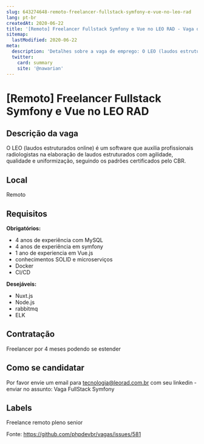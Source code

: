 ```yaml
---
slug: 643274648-remoto-freelancer-fullstack-symfony-e-vue-no-leo-rad
lang: pt-br
createdAt: 2020-06-22
title: '[Remoto] Freelancer Fullstack Symfony e Vue no LEO RAD - Vaga de Emprego'
sitemap:
  lastModified: 2020-06-22
meta:
  description: 'Detalhes sobre a vaga de emprego: O LEO (laudos estruturados online) é um software que auxilia profissionais radiologistas na elaboração de laudos estruturados com agilidade, qualidade e uniformização, seguindo os padrões certificados pelo CBR.'
  twitter:
    card: summary
    site: '@nawarian'
---
```


# [Remoto] Freelancer Fullstack Symfony e Vue no LEO RAD

## Descrição da vaga

O LEO (laudos estruturados online) é um software que auxilia profissionais radiologistas na elaboração de laudos estruturados com agilidade, qualidade e uniformização, seguindo os padrões certificados pelo CBR.
 
## Local
Remoto

## Requisitos

**Obrigatórios:**
- 4 anos de experiência com MySQL
- 4 anos de experiência em symfony
- 1 ano de experiencia em Vue.js
- conhecimentos SOLID e microserviços
- Docker
- CI/CD

**Desejáveis:**
- Nuxt.js
- Node.js
- rabbitmq
- ELK

## Contratação

Freelancer por 4 meses podendo se estender


## Como se candidatar

Por favor envie um email para tecnologia@leorad.com.br com seu linkedin - enviar no assunto: Vaga FullStack Symfony


## Labels

Freelance
remoto
pleno
senior

Fonte: https://github.com/phpdevbr/vagas/issues/581